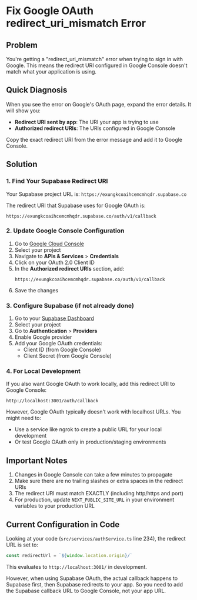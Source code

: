 # Fix Google OAuth redirect_uri_mismatch Error

## Problem
You're getting a "redirect_uri_mismatch" error when trying to sign in with Google. This means the redirect URI configured in Google Console doesn't match what your application is using.

## Quick Diagnosis
When you see the error on Google's OAuth page, expand the error details. It will show you:
- **Redirect URI sent by app**: The URI your app is trying to use
- **Authorized redirect URIs**: The URIs configured in Google Console

Copy the exact redirect URI from the error message and add it to Google Console.

## Solution

### 1. Find Your Supabase Redirect URI
Your Supabase project URL is: `https://exungkcoaihcemcmhqdr.supabase.co`

The redirect URI that Supabase uses for Google OAuth is:
```
https://exungkcoaihcemcmhqdr.supabase.co/auth/v1/callback
```

### 2. Update Google Console Configuration

1. Go to [Google Cloud Console](https://console.cloud.google.com/)
2. Select your project
3. Navigate to **APIs & Services** > **Credentials**
4. Click on your OAuth 2.0 Client ID
5. In the **Authorized redirect URIs** section, add:
   ```
   https://exungkcoaihcemcmhqdr.supabase.co/auth/v1/callback
   ```
6. Save the changes

### 3. Configure Supabase (if not already done)

1. Go to your [Supabase Dashboard](https://app.supabase.com/)
2. Select your project
3. Go to **Authentication** > **Providers**
4. Enable Google provider
5. Add your Google OAuth credentials:
   - Client ID (from Google Console)
   - Client Secret (from Google Console)

### 4. For Local Development

If you also want Google OAuth to work locally, add this redirect URI to Google Console:
```
http://localhost:3001/auth/callback
```

However, Google OAuth typically doesn't work with localhost URLs. You might need to:
- Use a service like ngrok to create a public URL for your local development
- Or test Google OAuth only in production/staging environments

## Important Notes

1. Changes in Google Console can take a few minutes to propagate
2. Make sure there are no trailing slashes or extra spaces in the redirect URIs
3. The redirect URI must match EXACTLY (including http/https and port)
4. For production, update `NEXT_PUBLIC_SITE_URL` in your environment variables to your production URL

## Current Configuration in Code

Looking at your code (`src/services/authService.ts` line 234), the redirect URL is set to:
```javascript
const redirectUrl = `${window.location.origin}/`
```

This evaluates to `http://localhost:3001/` in development.

However, when using Supabase OAuth, the actual callback happens to Supabase first, then Supabase redirects to your app. So you need to add the Supabase callback URL to Google Console, not your app URL.